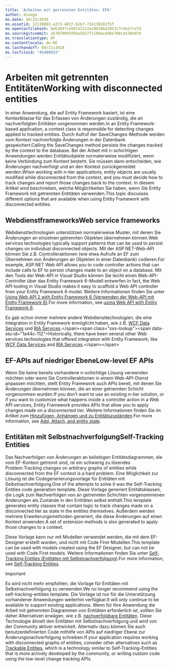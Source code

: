```yaml
---
title: 'Arbeiten mit getrennten Entitäten: EF6'
author: divega
ms.date: 10/23/2016
ms.assetid: 12138003-a373-4817-b1b7-724130202f5f
ms.openlocfilehash: beb3847ce507a2112ac0d396a2023c7c4e2fca7d
ms.sourcegitcommit: 2b787009fd5be5627f1189ee396e708cd130e07b
ms.translationtype: HT
ms.contentlocale: de-DE
ms.lasthandoff: 09/13/2018
ms.locfileid: "45489933"
---
```

# <a name="working-with-disconnected-entities"></a><span data-ttu-id="1a44c-102">Arbeiten mit getrennten Entitäten</span><span class="sxs-lookup"><span data-stu-id="1a44c-102">Working with disconnected entities</span></span>
<span data-ttu-id="1a44c-103">In einer Anwendung, die auf Entity Framework basiert, ist eine Kontextklasse für das Erfassen von Änderungen zuständig, die an nachverfolgten Entitäten vorgenommen werden.</span><span class="sxs-lookup"><span data-stu-id="1a44c-103">In an Entity Framework-based application, a context class is responsible for detecting changes applied to tracked entities.</span></span> <span data-ttu-id="1a44c-104">Durch Aufruf der SaveChanges-Methode werden vom Kontext nachverfolgte Änderungen in der Datenbank gespeichert.</span><span class="sxs-lookup"><span data-stu-id="1a44c-104">Calling the SaveChanges method persists the changes tracked by the context to the database.</span></span> <span data-ttu-id="1a44c-105">Bei der Arbeit mit n-schichtigen Anwendungen werden Entitätsobjekte normalerweise modifiziert, wenn keine Verbindung zum Kontext besteht. Sie müssen dann entscheiden, wie Änderungen nachverfolgt und an den Kontext zurückgemeldet werden.</span><span class="sxs-lookup"><span data-stu-id="1a44c-105">When working with n-tier applications, entity objects are usually modified while disconnected from the context, and you must decide how to track changes and report those changes back to the context.</span></span> <span data-ttu-id="1a44c-106">In diesem Artikel wird beschrieben, welche Möglichkeiten Sie haben, wenn Sie Entity Framework mit getrennten Entitäten verwenden.</span><span class="sxs-lookup"><span data-stu-id="1a44c-106">This topic discusses different options that are available when using Entity Framework with disconnected entities.</span></span>   

## <a name="web-service-frameworks"></a><span data-ttu-id="1a44c-107">Webdienstframeworks</span><span class="sxs-lookup"><span data-stu-id="1a44c-107">Web service frameworks</span></span>

<span data-ttu-id="1a44c-108">Webdiensttechnologien unterstützen normalerweise Muster, mit denen Sie Änderungen an einzelnen getrennten Objekten übernehmen können.</span><span class="sxs-lookup"><span data-stu-id="1a44c-108">Web services technologies typically support patterns that can be used to persist changes on individual disconnected objects.</span></span> <span data-ttu-id="1a44c-109">Mit der ASP.NET-Web-API können Sie z.B. Controlleraktionen (wie etwa Aufrufe an EF zum Übernehmen von Änderungen an Objekten in einer Datenbank) codieren.</span><span class="sxs-lookup"><span data-stu-id="1a44c-109">For example, ASP.NET Web API allows you to code controller actions that can include calls to EF to persist changes made to an object on a database.</span></span> <span data-ttu-id="1a44c-110">Mit den Tools der Web-API in Visual Studio können Sie leicht einen Web-API-Controller über das Entity Framework 6-Modell entwerfen.</span><span class="sxs-lookup"><span data-stu-id="1a44c-110">In fact, the Web API tooling in Visual Studio makes it easy to scaffold a Web API controller from your Entity Framework 6 model.</span></span> <span data-ttu-id="1a44c-111">Weitere Informationen finden Sie unter [Using Web API 2 with Entity Framework 6 (Verwenden der Web-API mit Entity Framework 6)](https://docs.microsoft.com/en-us/aspnet/web-api/overview/data/using-web-api-with-entity-framework/).</span><span class="sxs-lookup"><span data-stu-id="1a44c-111">For more information, see [using Web API with Entity Framework 6](https://docs.microsoft.com/en-us/aspnet/web-api/overview/data/using-web-api-with-entity-framework/).</span></span>   

<span data-ttu-id="1a44c-112">Es gab schon immer mehrere andere Webdiensttechnologien, die eine Integration in Entity Framework ermöglicht haben, wie z.B. [WCF Data Services](https://docs.microsoft.com/dotnet/framework/data/wcf/create-a-data-service-using-an-adonet-ef-data-wcf) und [RIA Services](https://docs.microsoft.com/en-us/previous-versions/dotnet/wcf-ria/ee707344(v=vs.91)).</span><span class="sxs-lookup"><span data-stu-id="1a44c-112">Historically, there have been several other Web services technologies that offered integration with Entity Framework, like [WCF Data Services](https://docs.microsoft.com/dotnet/framework/data/wcf/create-a-data-service-using-an-adonet-ef-data-wcf) and [RIA Services](https://docs.microsoft.com/en-us/previous-versions/dotnet/wcf-ria/ee707344(v=vs.91)).</span></span>

## <a name="low-level-ef-apis"></a><span data-ttu-id="1a44c-113">EF-APIs auf niedriger Ebene</span><span class="sxs-lookup"><span data-stu-id="1a44c-113">Low-level EF APIs</span></span>

<span data-ttu-id="1a44c-114">Wenn Sie keine bereits vorhandene n-schichtige Lösung verwenden möchten oder wenn Sie Controlleraktionen in einem Web-API-Dienst anpassen möchten, stellt Entity Framework auch APIs bereit, mit denen Sie Änderungen übernehmen können, die an einer getrennten Schicht vorgenommen wurden.</span><span class="sxs-lookup"><span data-stu-id="1a44c-114">If you don't want to use an existing n-tier solution, or if you want to customize what happens inside a controller action in a Web API services, Entity Framework provides APIs that allow you to apply changes made on a disconnected tier.</span></span> <span data-ttu-id="1a44c-115">Weitere Informationen finden Sie im Artikel zum [Hinzufügen, Anhängen und zu Entitätszuständen](~/ef6/saving/change-tracking/entity-state.md).</span><span class="sxs-lookup"><span data-stu-id="1a44c-115">For more information, see [Add, Attach, and entity state](~/ef6/saving/change-tracking/entity-state.md).</span></span>  

## <a name="self-tracking-entities"></a><span data-ttu-id="1a44c-116">Entitäten mit Selbstnachverfolgung</span><span class="sxs-lookup"><span data-stu-id="1a44c-116">Self-Tracking Entities</span></span>  

<span data-ttu-id="1a44c-117">Das Nachverfolgen von Änderungen an beliebigen Entitätsdiagrammen, die vom EF-Kontext getrennt sind, ist ein schwierig zu lösendes Problem.</span><span class="sxs-lookup"><span data-stu-id="1a44c-117">Tracking changes on arbitrary graphs of entities while disconnected from the EF context is a hard problem.</span></span> <span data-ttu-id="1a44c-118">Eine Möglichkeit zur Lösung ist die Codegenerierungsvorlage für Entitäten mit Selbstnachverfolgung.</span><span class="sxs-lookup"><span data-stu-id="1a44c-118">One of the attempts to solve it was the Self-Tracking Entities code generation template.</span></span> <span data-ttu-id="1a44c-119">Diese Vorlage generiert Entitätsklassen, die Logik zum Nachverfolgen von an getrennten Schichten vorgenommenen Änderungen als Zustände in den Entitäten selbst enthält.</span><span class="sxs-lookup"><span data-stu-id="1a44c-119">This template generates entity classes that contain logic to track changes made on a disconnected tier as state in the entities themselves.</span></span> <span data-ttu-id="1a44c-120">Außerdem werden mehrere Erweiterungsmethoden generiert, die diese Änderungen auf einen Kontext anwenden.</span><span class="sxs-lookup"><span data-stu-id="1a44c-120">A set of extension methods is also generated to apply those changes to a context.</span></span>

<span data-ttu-id="1a44c-121">Diese Vorlage kann nur mit Modellen verwendet werden, die mit dem EF-Designer erstellt wurden, und nicht mit Code First-Modellen.</span><span class="sxs-lookup"><span data-stu-id="1a44c-121">This template can be used with models created using the EF Designer, but can not be used with Code First models.</span></span> <span data-ttu-id="1a44c-122">Weitere Informationen finden Sie unter [Self-Tracking Entities (Entitäten mit Selbstnachverfolgung)](self-tracking-entities/index.md).</span><span class="sxs-lookup"><span data-stu-id="1a44c-122">For more information, see [Self-Tracking Entities](self-tracking-entities/index.md).</span></span>  

> [!IMPORTANT]
> <span data-ttu-id="1a44c-123">Es wird nicht mehr empfohlen, die Vorlage für Entitäten mit Selbstnachverfolgung zu verwenden.</span><span class="sxs-lookup"><span data-stu-id="1a44c-123">We no longer recommend using the self-tracking-entities template.</span></span> <span data-ttu-id="1a44c-124">Die Vorlage ist nur für die Unterstützung vorhandener Anwendungen weiterhin verfügbar.</span><span class="sxs-lookup"><span data-stu-id="1a44c-124">It will only continue to be available to support existing applications.</span></span> <span data-ttu-id="1a44c-125">Wenn für Ihre Anwendung die Arbeit mit getrennten Diagrammen von Entitäten erforderlich ist, sollten Sie daher Alternativen erwägen, wie z.B. [nachverfolgbare Entitäten](http://trackableentities.github.io/). Diese Technologie ähnelt den Entitäten mit Selbstnachverfolgung und wird von der Community aktiver entwickelt. Alternativ dazu können Sie auch benutzerdefinierten Code mithilfe von APIs auf niedriger Ebene zur Änderungsnachverfolgung schreiben.</span><span class="sxs-lookup"><span data-stu-id="1a44c-125">If your application requires working with disconnected graphs of entities, consider other alternatives such as [Trackable Entities](http://trackableentities.github.io/), which is a technology similar to Self-Tracking-Entities that is more actively developed by the community, or writing custom code using the low-level change tracking APIs.</span></span>
